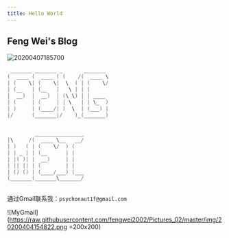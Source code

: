 ```yaml
---
title: Hello World
---
```


## Feng Wei's Blog

![20200407185700](https://raw.githubusercontent.com/fengwei2002/Pictures_02/master/img/20200407185700.png)

```cpp
 _______ _______ _       _______ 
(  ____ (  ____ ( (    /(  ____ \
| (    \| (    \|  \  ( | (    \/
| (__   | (__   |   \ | | |      
|  __)  |  __)  | (\ \) | | ____ 
| (     | (     | | \   | | \_  )
| )     | (____/| )  \  | (___) |
|/      (_______|/    )_(_______)
                                 
```

```cpp
         ________________
|\     /(  ____ \__   __/
| )   ( | (    \/  ) (   
| | _ | | (__      | |   
| |( )| |  __)     | |   
| || || | (        | |   
| () () | (____/___) (___
(_______(_______\_______/
                         
```

通过Gmail联系我：`psychonaut1f@gmail.com`


![MyGmail](https://raw.githubusercontent.com/fengwei2002/Pictures_02/master/img/20200404154822.png =200x200)
